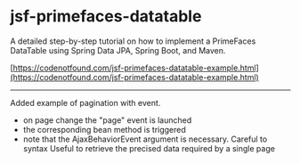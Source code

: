 # jsf-primefaces-datatable

A detailed step-by-step tutorial on how to implement a PrimeFaces DataTable using Spring Data JPA, Spring Boot, and Maven.

[https://codenotfound.com/jsf-primefaces-datatable-example.html](https://codenotfound.com/jsf-primefaces-datatable-example.html)

---
Added example of pagination with event. 
- on page change the "page" event is launched 
- the corresponding bean method is triggered
- note that the AjaxBehaviorEvent argument is necessary. Careful to syntax
 Useful to retrieve the precised data required by a single page
